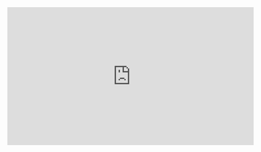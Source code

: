<iframe width="560" height="315" src="https://www.youtube.com/embed/AVv2nHuEzu4" frameborder="0" allow="accelerometer; autoplay; encrypted-media; gyroscope; picture-in-picture" allowfullscreen></iframe>
